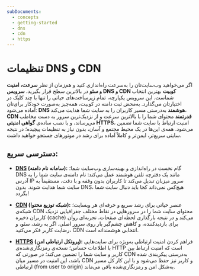 ```yaml
---
subDocuments:
  - concepts
  - getting-started
  - dns
  - cdn
  - https
---
```


# تنظیمات DNS و CDN

اگر می‌خواهید وب‌سایت‌تان را به‌سرعت راه‌اندازی کنید و هم‌زمان از نظر **سرعت، امنیت و سئو** در بالاترین سطح قرار بگیرید، **سرویس DNS و CDN کوبیت** بهترین انتخاب شماست. این سرویس یکپارچه، تمام زیرساخت‌های حیاتی را تنها با چند کلیک در اختیارتان می‌گذارد. به‌محض ثبت دامنه در کوبیت، همه‌چیز به‌صورت خودکار برای‌تان آماده می‌شود: **DNS هوشمند** به‌درستی مسیر کاربران را به سایت شما هدایت می‌کند، **CDN قدرتمند** محتوای شما را با بالاترین سرعت و از نزدیک‌ترین سرور به دست مخاطب می‌رساند، و با نصب ساده‌ی **گواهی امنیتی HTTPS**، امنیت ارتباط با سایت شما تضمین می‌شود. همه‌ی این‌ها در یک محیط مجتمع و آسان، بدون نیاز به تنظیمات پیچیده؛ در نتیجه سایتی سریع‌تر، ایمن‌تر و کاملاً آماده برای رشد در موتورهای جستجو خواهید داشت.

## دسترسی سریع:

- **[DNS](dns) (سامانه نام دامنه):** گام نخست در راه‌اندازی و بهینه‌سازی وب‌سایت شما؛ DNS مانند یک دفترچه تلفن هوشمند عمل می‌کند: نام دامنه‌ی سایت شما را به آدرس IP سرور میزبان تبدیل می‌کند تا کاربران بدون وقفه و با دقت، مستقیماً به سایت شما هدایت شوند. بدون DNS، هیچ‌کس نمی‌داند کجا باید دنبال سایت شما بگردد!

- **[CDN](cdn) (شبکه توزیع محتوا):** عنصر حیاتی برای رشد سریع و حرفه‌ای هر وبسایت؛ شبکه‌ی CDN محتوای سایت شما را در سرورهایی در نقاط مختلف جغرافیایی نزدیک کاربران ذخیره (cache) می‌کند و در نتیجه بارگذاری لحظه‌ای صفحات، تجربه‌ای روان برای بازدیدکننده، و کاهش چشم‌گیر بار روی سرور اصلی. اگر به رشد، سئو، و رضایت کاربر فکر می‌کنید، CDN انتخابی هوشمندانه است.

- **[HTTPS](https) (پروتکل ارتباطی امن):** فراهم کردن امنیت ارتباطی به‌ویژه برای سایت‌هایی با اطلاعات حساس؛ نسخه‌ی رمزنگاری‌شده‌ی HTTP است که امنیت ارتباط بین کاربر و سایت شما را تضمین می‌کند؛ در صورتی که CDN به‌درستی پیکربندی شده باشد، این امنیت در مسیر میان CDN و کاربر نیز حفظ می‌شود و با این کار کل مسیر ارتباطی (from user to origin) به‌شکل امن و رمزنگاری‌شده باقی می‌ماند.
